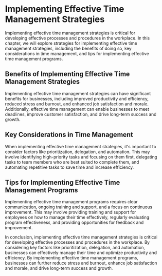 Implementing Effective Time Management Strategies
===========================================================================================================

Implementing effective time management strategies is critical for developing effective processes and procedures in the workplace. In this chapter, we will explore strategies for implementing effective time management strategies, including the benefits of doing so, key considerations in time management, and tips for implementing effective time management programs.

Benefits of Implementing Effective Time Management Strategies
-------------------------------------------------------------

Implementing effective time management strategies can have significant benefits for businesses, including improved productivity and efficiency, reduced stress and burnout, and enhanced job satisfaction and morale. Additionally, effective time management can enable businesses to meet deadlines, improve customer satisfaction, and drive long-term success and growth.

Key Considerations in Time Management
-------------------------------------

When implementing effective time management strategies, it's important to consider factors like prioritization, delegation, and automation. This may involve identifying high-priority tasks and focusing on them first, delegating tasks to team members who are best suited to complete them, and automating repetitive tasks to save time and increase efficiency.

Tips for Implementing Effective Time Management Programs
--------------------------------------------------------

Implementing effective time management programs requires clear communication, ongoing training and support, and a focus on continuous improvement. This may involve providing training and support for employees on how to manage their time effectively, regularly evaluating program effectiveness, and providing opportunities for feedback and improvement.

In conclusion, implementing effective time management strategies is critical for developing effective processes and procedures in the workplace. By considering key factors like prioritization, delegation, and automation, businesses can effectively manage their time and optimize productivity and efficiency. By implementing effective time management programs, businesses can further reduce stress and burnout, enhance job satisfaction and morale, and drive long-term success and growth.
